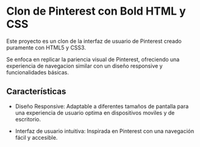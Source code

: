 # Clon de Pinterest con Bold HTML y CSS
Este proyecto es un clon de la interfaz de usuario de Pinterest creado puramente con HTML5 y CSS3.

Se enfoca en replicar la pariencia visual de Pinterest, ofreciendo una experiencia de navegacion similar con un diseño responsive y funcionalidades básicas.

## Características

* Diseño Responsive: Adaptable a diferentes tamaños de pantalla para una experiencia de usuario optima en dispositivos moviles y de escritorio.

* Interfaz de usuario intuitiva: Inspirada en Pinterest con una navegación fácil y accesible.

